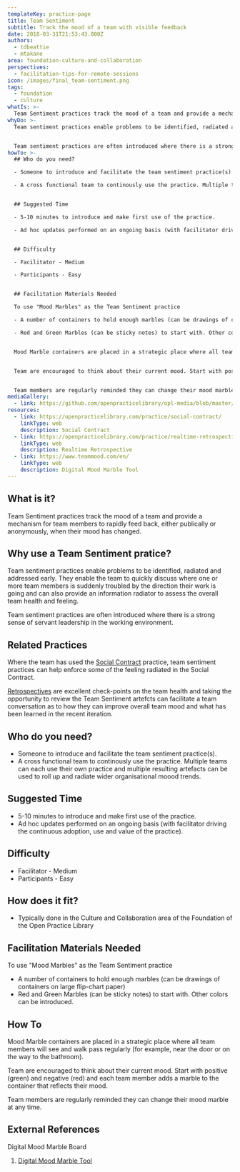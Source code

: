 ```yaml
---
templateKey: practice-page
title: Team Sentiment
subtitle: Track the mood of a team with visible feedback
date: 2018-03-31T21:53:43.000Z
authors:
  - tdbeattie
  - mtakane
area: foundation-culture-and-collaboration
perspectives:
  - facilitation-tips-for-remote-sessions
icon: /images/final_team-sentiment.png
tags:
  - foundation
  - culture
whatIs: >-
  Team Sentiment practices track the mood of a team and provide a mechanism for team members to rapidly feed back, either publically or anonymously, when their mood has changed.
whyDo: >-
  Team sentiment practices enable problems to be identified, radiated and addressed early. They enable the team to quickly discuss where one or more team members is suddenly troubled by the direction their work is going and can also provide an information radiator to assess the overall team health and feeling.


  Team sentiment practices are often introduced where there is a strong sense of servant leadership in the working environment.
howTo: >-
  ## Who do you need?

  - Someone to introduce and facilitate the team sentiment practice(s).

  - A cross functional team to continously use the practice. Multiple teams can each use their own practice and multiple resulting artefacts can be used to roll up and radiate wider organisational moood trends.


  ## Suggested Time

  - 5-10 minutes to introduce and make first use of the practice.

  - Ad hoc updates performed on an ongoing basis (with facilitator driving the continuous adoption, use and value of the practice).


  ## Difficulty

  - Facilitator - Medium

  - Participants - Easy


  ## Facilitation Materials Needed

  To use "Mood Marbles" as the Team Sentiment practice

  - A number of containers to hold enough marbles (can be drawings of containers on large flip-chart paper)

  - Red and Green Marbles (can be sticky notes) to start with. Other colors can be introduced.


  Mood Marble containers are placed in a strategic place where all team members will see and walk pass regularly (for example, near the door or on the way to the bathroom).


  Team are encouraged to think about their current mood. Start with positive (green) and negative (red) and each team member adds a marble to the container that reflects their mood.


  Team members are regularly reminded they can change their mood marble at any time.
mediaGallery:
  - link: https://github.com/openpracticelibrary/opl-media/blob/master/images/team%20sentiment%20mood.png?raw=true
resources:
  - link: https://openpracticelibrary.com/practice/social-contract/
    linkType: web
    description: Social Contract
  - link: https://openpracticelibrary.com/practice/realtime-retrospective/
    linkType: web
    description: Realtime Retrospective
  - link: https://www.teammood.com/en/
    linkType: web
    description: Digital Mood Marble Tool
---
```


## What is it?

Team Sentiment practices track the mood of a team and provide a mechanism for team members to rapidly feed back, either publically or anonymously, when their mood has changed.

## Why use a Team Sentiment pratice?

Team sentiment practices enable problems to be identified, radiated and addressed early. They enable the team to quickly discuss where one or more team members is suddenly troubled by the direction their work is going and can also provide an information radiator to assess the overall team health and feeling.

Team sentiment practices are often introduced where there is a strong sense of servant leadership in the working environment.

## Related Practices

Where the team has used the [Social Contract](/practice/social-contract/) practice, team sentiment practices can help enforce some of the feeling radiated in the Social Contract.

[Retrospectives](/practice/realtime-retrospective/) are excellent check-points on the team health and taking the opportunity to review the Team Sentiment artefcts can facilitate a team conversation as to how they can improve overall team mood and what has been learned in the recent iteration.

## Who do you need?

- Someone to introduce and facilitate the team sentiment practice(s).
- A cross functional team to continously use the practice. Multiple teams can each use their own practice and multiple resulting artefacts can be used to roll up and radiate wider organisational moood trends.

## Suggested Time

- 5-10 minutes to introduce and make first use of the practice.
- Ad hoc updates performed on an ongoing basis (with facilitator driving the continuous adoption, use and value of the practice).

## Difficulty

- Facilitator - Medium
- Participants - Easy

## How does it fit?

- Typically done in the Culture and Collaboration area of the Foundation of the Open Practice Library

## Facilitation Materials Needed

To use "Mood Marbles" as the Team Sentiment practice

- A number of containers to hold enough marbles (can be drawings of containers on large flip-chart paper)
- Red and Green Marbles (can be sticky notes) to start with. Other colors can be introduced.

## How To

Mood Marble containers are placed in a strategic place where all team members will see and walk pass regularly (for example, near the door or on the way to the bathroom).

Team are encouraged to think about their current mood. Start with positive (green) and negative (red) and each team member adds a marble to the container that reflects their mood.

Team members are regularly reminded they can change their mood marble at any time.

## External References

Digital Mood Marble Board

1. [Digital Mood Marble Tool](https://www.teammood.com/en/)
